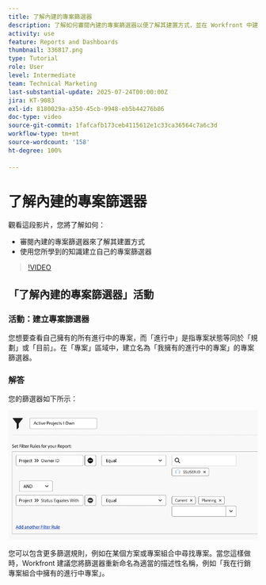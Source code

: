 ```yaml
---
title: 了解內建的專案篩選器
description: 了解如何審閱內建的專案篩選器以便了解其建置方式，並在 Workfront 中建立自己的專案篩選器。
activity: use
feature: Reports and Dashboards
thumbnail: 336817.png
type: Tutorial
role: User
level: Intermediate
team: Technical Marketing
last-substantial-update: 2025-07-24T00:00:00Z
jira: KT-9083
exl-id: 8180029a-a350-45cb-9948-eb5b44276b86
doc-type: video
source-git-commit: 1fafcafb173ceb4115612e1c33ca36564c7a6c3d
workflow-type: tm+mt
source-wordcount: '158'
ht-degree: 100%

---
```


# 了解內建的專案篩選器

觀看這段影片，您將了解如何：

* 審閱內建的專案篩選器來了解其建置方式
* 使用您所學到的知識建立自己的專案篩選器

>[!VIDEO](https://video.tv.adobe.com/v/3469867/?quality=12&learn=on&captions=chi_hant)

## 「了解內建的專案篩選器」活動


### 活動：建立專案篩選器

您想要查看自己擁有的所有進行中的專案，而「進行中」是指專案狀態等同於「規劃」或「目前」。在「專案」區域中，建立名為「我擁有的進行中的專案」的專案篩選器。

### 解答

您的篩選器如下所示：

![影像顯示建立專案篩選器的畫面](assets/opening-built-in-project-filters-1.png)

您可以包含更多篩選規則，例如在某個方案或專案組合中尋找專案。當您這樣做時，Workfront 建議您將篩選器重新命名為適當的描述性名稱，例如「我在行銷專案組合中擁有的進行中專案」。
